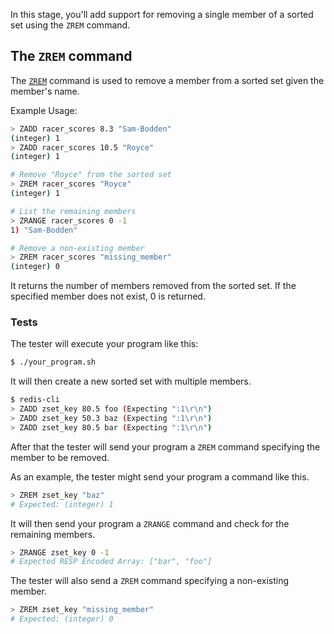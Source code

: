 In this stage, you'll add support for removing a single member of a sorted set using the `ZREM` command.

## The `ZREM` command

The [`ZREM`](https://redis.io/docs/latest/commands/zrem/) command is used to remove a member from a sorted set given the member's name.

Example Usage:

```bash
> ZADD racer_scores 8.3 "Sam-Bodden"
(integer) 1
> ZADD racer_scores 10.5 "Royce"
(integer) 1

# Remove "Royce" from the sorted set
> ZREM racer_scores "Royce"
(integer) 1

# List the remaining members
> ZRANGE racer_scores 0 -1
1) "Sam-Bodden"

# Remove a non-existing member
> ZREM racer_scores "missing_member"
(integer) 0
```

It returns the number of members removed from the sorted set. If the specified member does not exist, 0 is returned.

### Tests

The tester will execute your program like this:

```bash
$ ./your_program.sh
```

It will then create a new sorted set with multiple members.

```bash
$ redis-cli
> ZADD zset_key 80.5 foo (Expecting ":1\r\n")
> ZADD zset_key 50.3 baz (Expecting ":1\r\n")
> ZADD zset_key 80.5 bar (Expecting ":1\r\n")
```

After that the tester will send your program a `ZREM` command specifying the member to be removed.

As an example, the tester might send your program a command like this.
```bash
> ZREM zset_key "baz"
# Expected: (integer) 1
```

It will then send your program a `ZRANGE` command and check for the remaining members.

```bash
> ZRANGE zset_key 0 -1
# Expected RESP Encoded Array: ["bar", "foo"]
```

The tester will also send a `ZREM` command specifying a non-existing member.
```bash
> ZREM zset_key "missing_member"
# Expected: (integer) 0
```